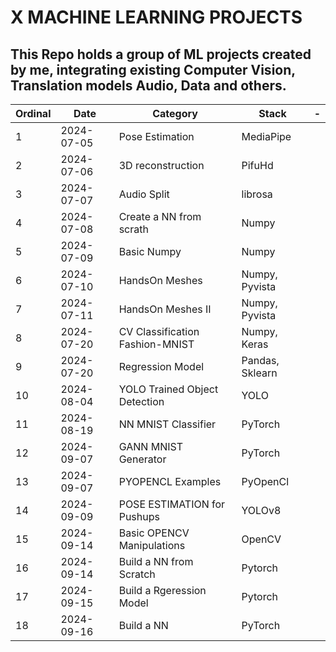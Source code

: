 # X MACHINE LEARNING PROJECTS

## This Repo holds a group of ML projects created by me, integrating existing Computer Vision, Translation models Audio, Data and others.

| Ordinal | Date       | Category                        | Stack           | -   |
| ------- | ---------- | ------------------------------- | --------------- | --- |
| 1       | 2024-07-05 | Pose Estimation                 | MediaPipe       |     |
| 2       | 2024-07-06 | 3D reconstruction               | PifuHd          |     |
| 3       | 2024-07-07 | Audio Split                     | librosa         |     |
| 4       | 2024-07-08 | Create a NN from scrath         | Numpy           |     |
| 5       | 2024-07-09 | Basic Numpy                     | Numpy           |     |
| 6       | 2024-07-10 | HandsOn Meshes                  | Numpy, Pyvista  |     |
| 7       | 2024-07-11 | HandsOn Meshes II               | Numpy, Pyvista  |     |
| 8       | 2024-07-20 | CV Classification Fashion-MNIST | Numpy, Keras    |     |
| 9       | 2024-07-20 | Regression Model                | Pandas, Sklearn |     |
| 10      | 2024-08-04 | YOLO Trained Object Detection   | YOLO            |     |
| 11      | 2024-08-19 | NN MNIST Classifier             | PyTorch         |     |
| 12      | 2024-09-07 | GANN MNIST Generator            | PyTorch         |     |
| 13      | 2024-09-07 | PYOPENCL Examples               | PyOpenCl        |     |
| 14      | 2024-09-09 | POSE ESTIMATION for Pushups     | YOLOv8          |     |
| 15      | 2024-09-14 | Basic OPENCV Manipulations      | OpenCV          |     |
| 16      | 2024-09-14 | Build a NN from Scratch         | Pytorch         |     |
| 17      | 2024-09-15 | Build a Rgeression Model        | Pytorch         |     |
| 18      | 2024-09-16 | Build a NN                      | PyTorch         |     |
